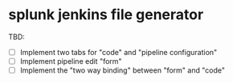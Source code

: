 # splunk jenkins file generator

TBD:
- [ ] Implement two tabs for "code" and "pipeline configuration"
- [ ] Implement pipeline edit "form"
- [ ] Implement the "two way binding" between "form" and "code"

